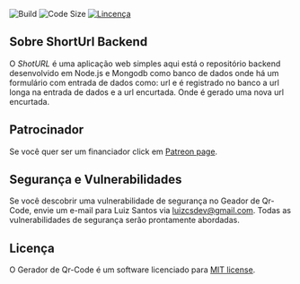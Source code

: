 ![Build](https://img.shields.io/github/actions/workflow/status/luizcsbh/short-url-backend/docker-image.yml)
![Code Size](https://img.shields.io/github/languages/code-size/luizcsbh/short-url-backend)
[![Lincen&ccedil;a](https://img.shields.io/github/license/luizcsbh/short-url-backend)](https://github.com/luizcsbh/short-url-backend/blob/main/LICENSE)

## Sobre ShortUrl Backend

O *ShotURL* &eacute; uma aplica&ccedil;&atilde;o web simples aqui está o repositório backend desenvolvido em Node.js e Mongodb como banco de dados onde h&aacute; um formul&aacute;rio com entrada de dados como: url e é registrado no banco a url longa na entrada de dados e a url encurtada. Onde &eacute; gerado uma nova url encurtada.


## Patrocinador

Se voc&ecirc; quer ser um financiador click em [Patreon page](https://www.patreon.com/luizcsbh).

## Seguran&ccedil;a e Vulnerabilidades

Se voc&ecirc; descobrir uma vulnerabilidade de seguran&ccedil;a no Geador de Qr-Code, envie um e-mail para Luiz Santos via [luizcsdev@gmail.com](mailto:luizcsdev@gmail.com). Todas as vulnerabilidades de seguran&ccedil;a ser&atilde;o prontamente abordadas.

## Licen&ccedil;a

O Gerador de Qr-Code &eacute; um software licenciado para  [MIT license](https://opensource.org/licenses/MIT).
